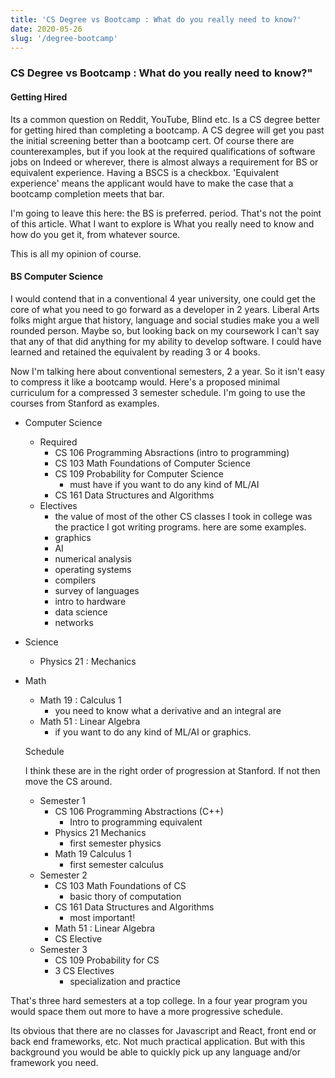 ```yaml
---
title: 'CS Degree vs Bootcamp : What do you really need to know?'
date: 2020-05-26
slug: '/degree-bootcamp'
---
```


### CS Degree vs Bootcamp : What do you really need to know?"

#### Getting Hired

Its a common question on Reddit, YouTube, Blind etc. Is a CS degree
better for getting hired than completing a bootcamp. A CS degree will
get you past the initial screening better than a bootcamp cert.
Of course there are counterexamples, but if you look at the required
qualifications of software jobs on Indeed or wherever, there is almost
always a requirement for BS or equivalent experience.
Having a BSCS is a checkbox. 'Equivalent experience' means the applicant would have to make the case
that a bootcamp completion meets that bar.

I'm going to leave this here: the BS is preferred. period. That's
not the point of this article. What I want to explore is What
you really need to know and how do you get it, from whatever source.

This is all my opinion of course.

#### BS Computer Science

I would contend that in a conventional 4 year university,
one could get the core of what you need to go forward as a developer
in 2 years. Liberal Arts folks might argue that history,
language and social studies make you a well rounded person. Maybe so,
but looking back on my coursework I can't say that any of that
did anything for my ability to develop software. I could have learned
and retained the equivalent by reading 3 or 4 books.

Now I'm talking here about conventional semesters, 2 a year. So it
isn't easy to compress it like a bootcamp would. Here's a proposed
minimal curriculum for a compressed 3 semester schedule. I'm going to
use the courses from Stanford as examples.

- Computer Science
  - Required
    - CS 106 Programming Absractions (intro to programming)
    - CS 103 Math Foundations of Computer Science
    - CS 109 Probability for Computer Science
      - must have if you want to do any kind of ML/AI
    - CS 161 Data Structures and Algorithms
  - Electives
    - the value of most of the other CS classes I took in college was the practice I got writing programs. here are some examples.
    - graphics
    - AI
    - numerical analysis
    - operating systems
    - compilers
    - survey of languages
    - intro to hardware
    - data science
    - networks
- Science
  - Physics 21 : Mechanics
- Math

  - Math 19 : Calculus 1
    - you need to know what a derivative and an integral are
  - Math 51 : Linear Algebra
    - if you want to do any kind of ML/AI or graphics.

  Schedule

  I think these are in the right order of progression at Stanford. If
  not then move the CS around.

  - Semester 1
    - CS 106 Programming Abstractions (C++)
      - Intro to programming equivalent
    - Physics 21 Mechanics
      - first semester physics
    - Math 19 Calculus 1
      - first semester calculus
  - Semester 2
    - CS 103 Math Foundations of CS
      - basic thory of computation
    - CS 161 Data Structures and Algorithms
      - most important!
    - Math 51 : Linear Algebra
    - CS Elective
  - Semester 3
    - CS 109 Probability for CS
    - 3 CS Electives
      - specialization and practice

That's three hard semesters at a top college. In a four year
program you would space them out more to have a more progressive
schedule.

Its obvious that there are no classes for Javascript and React,
front end or back end frameworks, etc. Not much practical application.
But with this background you would be able to quickly pick up any language and/or framework you need.

